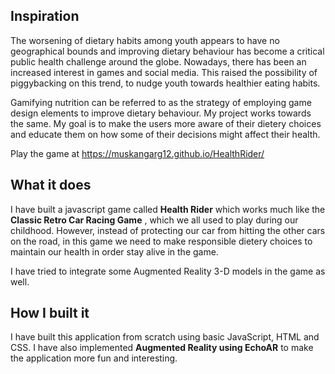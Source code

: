 ## Inspiration

The worsening of dietary habits among youth appears to have no geographical bounds and improving dietary behaviour has become a critical public health challenge around the globe. Nowadays, there has been an increased interest in games and social media. This raised the possibility of piggybacking on this trend, to nudge youth towards healthier eating habits.

Gamifying nutrition can be referred to as the strategy of employing game design elements to improve dietary behaviour. My project works towards the same. My goal is to make the users more aware of their dietery choices and educate them on how some of their decisions might affect their health. 

Play the game at https://muskangarg12.github.io/HealthRider/

## What it does

I have built a javascript game called **Health Rider** which works much like the **Classic Retro Car Racing Game** , which we all used to play during our childhood. However, instead of protecting our car from hitting the other cars on the road, in this game we need to make responsible dietery choices to maintain our health in order stay alive in the game.

I have tried to integrate some Augmented Reality 3-D models in the game as well.

## How I built it

I have built this application from scratch using basic JavaScript, HTML and CSS. I have also implemented **Augmented Reality using EchoAR** to make the application more fun and interesting.
